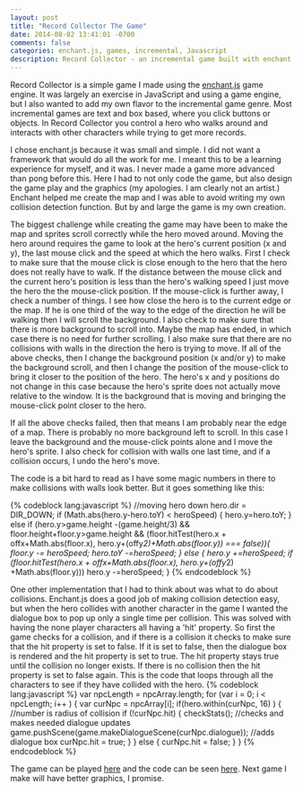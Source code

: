 ```yaml
---
layout: post
title: "Record Collector The Game"
date: 2014-08-02 13:41:01 -0700
comments: false
categories: enchant.js, games, incremental, Javascript
description: Record Collector - an incremental game built with enchant.js. Walk around talking to people and collecting records
---
```

<p>Record Collector is a simple game I made using the <a href='http://enchantjs.com/'>enchant.js</a> game engine. It was largely an exercise in JavaScript and using a game engine, but I also wanted to add my own flavor to the incremental game genre. Most incremental games are text and box based, where you click buttons or objects. In Record Collector you control a hero who walks around and interacts with other characters while trying to get more records.</p>
<p>I chose enchant.js because it was small and simple. I did not want a framework that would do all the work for me. I meant this to be a learning experience for myself, and it was. I never made a game more advanced than pong before this. Here I had to not only code the game, but also design the game play and the graphics (my apologies. I am clearly not an artist.) Enchant helped me create the map and I was able to avoid writing my own collision detection function. But by and large the game is my own creation.</p>
<!-- more -->
<p>The biggest challenge while creating the game may have been to make the map and sprites scroll correctly while the hero moved around. Moving the hero around requires the game to look at the hero's current position (x and y), the last mouse click and the speed at which the hero walks. First I check to make sure that the mouse click is close enough to the hero that the hero does not really have to walk. If the distance between the mouse click and the current hero's position is less than the hero's walking speed I just move the hero the the mouse-click position. If the mouse-click is further away, I check a number of things. I see how close the hero is to the current edge or the map. If he is one third of the way to the edge of the direction he will be walking then I will scroll the background. I also check to make sure that there is more background to scroll into. Maybe the map has ended, in which case there is no need for further scrolling. I also make sure that there are no collisions with walls in the direction the hero is trying to move. If all of the above checks, then I change the background position (x and/or y) to make the background scroll, and then I change the position of the mouse-click to bring it closer to the position of the hero. The hero's x and y positions do not change in this case because the hero's sprite does not actually move relative to the window. It is the background that is moving and bringing the mouse-click point closer to the hero.
</p>
<p>If all the above checks failed, then that means I am probably near the edge of a map. There is probably no more background left to scroll. In this case I leave the background and the mouse-click points alone and I move the hero's sprite. I also check for collision with walls one last time, and if a collision occurs, I undo the hero's move.</p> 
<p>The code is a bit hard to read as I have some magic numbers in there to make collisions with walls look better. But it goes something like this:

{% codeblock lang:javascript %}
//moving hero down
hero.dir = DIR_DOWN;
if (Math.abs(hero.y-hero.toY) < heroSpeed) {
  hero.y=hero.toY;
} else if (hero.y>game.height -(game.height/3) && floor.height+floor.y>game.height && (floor.hitTest(hero.x + offx+Math.abs(floor.x), hero.y+(offy*2)+Math.abs(floor.y)) === false)){
  floor.y -= heroSpeed;
  hero.toY -=heroSpeed;
}
else {
  hero.y +=heroSpeed;
  if (floor.hitTest(hero.x + offx+Math.abs(floor.x), hero.y+(offy*2) +Math.abs(floor.y))) hero.y -=heroSpeed;
}
{% endcodeblock %} 
</p>
<p>
One other implementation that I had to think about was what to do about collisions. Enchant.js does a good job of making collision detection easy, but when the hero collides with another character in the game I wanted the dialogue box to pop up only a single time per collision. This was solved with having the none player characters all having a 'hit' property. So first the game checks for a collision, and if there is a collision it checks to make sure that the hit property is set to false. If it is set to false, then the dialogue box is rendered and the hit property is set to true. The hit property stays true until the collision no longer exists. If there is no collision then the hit property is set to false again. This is the code that loops through all the characters to see if they have collided with the hero. 
{% codeblock lang:javascript %}
var npcLength = npcArray.length;
for (var i = 0; i < npcLength; i++ ) {
 var curNpc = npcArray[i];
 if(hero.within(curNpc, 16) ) { //number  is radius of collision
   if (!curNpc.hit) { 
     checkStats(); //checks and makes needed dialogue updates
     game.pushScene(game.makeDialogueScene(curNpc.dialogue)); //adds dialogue box
     curNpc.hit = true;
   }
 } else {
   curNpc.hit = false;
 }
}
{% endcodeblock %} 
</p>
<p>
The game can be played <a href='../../../../../record-collector/'>here</a> and the code can be seen <a href='https://github.com/MaciejKus/record_collector'>here</a>. Next game I make will have better graphics, I promise.</p>
